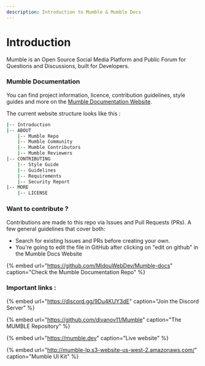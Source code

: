 ```yaml
---
description: Introduction to Mumble & Mumble Docs
---
```


# Introduction

Mumble is an Open Source Social Media Platform and Public Forum for Questions and Discussions, built for Developers.

### Mumble Documentation

You can find project information, licence, contribution guidelines, style guides and more on the [Mumble Documentation Website](https://midouwebdev.gitbook.io/mumble/).

The current website structure looks like this :

```sh
|-- Introduction
|-- ABOUT
    |-- Mumble Repo
    |-- Mumble Community
    |-- Mumble Contributors
    |-- Mumble Reviewers
|-- CONTRIBUTING
    |-- Style Guide
    |-- Guidelines
    |-- Requirements
    |-- Security Report
|-- MORE
    |-- LICENSE
```

### Want to contribute ?

Contributions are made to this repo via Issues and Pull Requests (PRs). A few general guidelines that cover both:

- Search for existing Issues and PRs before creating your own.
- You're going to edit the file in GitHub after clicking on "edit on github" in the Mumble Docs Website

{% embed url="https://github.com/MidouWebDev/Mumble-docs" caption="Check the Mumble Documentation Repo" %}

### Important links :

{% embed url="https://discord.gg/9Du4KUY3dE" caption="Join the Discord Server" %}

{% embed url="https://github.com/divanov11/Mumble" caption="The MUMBLE Repository" %}

{% embed url="https://mumble.dev" caption="Live website" %}

{% embed url="http://mumble-lp.s3-website-us-west-2.amazonaws.com/" caption="Mumble UI Kit" %}



